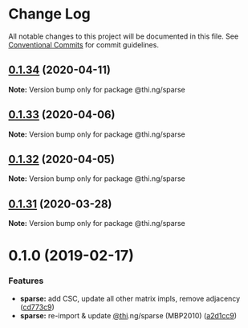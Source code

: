 # Change Log

All notable changes to this project will be documented in this file.
See [Conventional Commits](https://conventionalcommits.org) for commit guidelines.

## [0.1.34](https://github.com/thi-ng/umbrella/compare/@thi.ng/sparse@0.1.33...@thi.ng/sparse@0.1.34) (2020-04-11)

**Note:** Version bump only for package @thi.ng/sparse





## [0.1.33](https://github.com/thi-ng/umbrella/compare/@thi.ng/sparse@0.1.32...@thi.ng/sparse@0.1.33) (2020-04-06)

**Note:** Version bump only for package @thi.ng/sparse





## [0.1.32](https://github.com/thi-ng/umbrella/compare/@thi.ng/sparse@0.1.31...@thi.ng/sparse@0.1.32) (2020-04-05)

**Note:** Version bump only for package @thi.ng/sparse





## [0.1.31](https://github.com/thi-ng/umbrella/compare/@thi.ng/sparse@0.1.30...@thi.ng/sparse@0.1.31) (2020-03-28)

**Note:** Version bump only for package @thi.ng/sparse





# 0.1.0 (2019-02-17)

### Features

* **sparse:** add CSC, update all other matrix impls, remove adjacency ([cd773c9](https://github.com/thi-ng/umbrella/commit/cd773c9))
* **sparse:** re-import & update [@thi](https://github.com/thi).ng/sparse (MBP2010) ([a2d1cc9](https://github.com/thi-ng/umbrella/commit/a2d1cc9))
